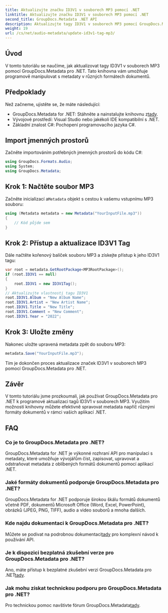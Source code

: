 ```yaml
---
title: Aktualizujte značku ID3V1 v souborech MP3 pomocí .NET
linktitle: Aktualizujte značku ID3V1 v souborech MP3 pomocí .NET
second_title: GroupDocs.Metadata .NET API
description: Aktualizujte tagy ID3V1 v souborech MP3 pomocí GroupDocs.Metadata pro .NET. Postupujte podle tohoto návodu pro snadnou manipulaci s metadaty ve vašich aplikacích .NET.
weight: 19
url: /cs/net/audio-metadata/update-id3v1-tag-mp3/
---
```

## Úvod
V tomto tutoriálu se naučíme, jak aktualizovat tagy ID3V1 v souborech MP3 pomocí GroupDocs.Metadata pro .NET. Tato knihovna vám umožňuje programově manipulovat s metadaty v různých formátech dokumentů.
## Předpoklady
Než začneme, ujistěte se, že máte následující:
- GroupDocs.Metadata for .NET: Stáhněte a nainstalujte knihovnu z[tady](https://releases.groupdocs.com/metadata/net/).
- Vývojové prostředí: Visual Studio nebo jakékoli IDE kompatibilní s .NET.
- Základní znalost C#: Pochopení programovacího jazyka C#.

## Import jmenných prostorů
Začněte importováním potřebných jmenných prostorů do kódu C#:
```csharp
using GroupDocs.Formats.Audio;
using System;
using GroupDocs.Metadata;
```
## Krok 1: Načtěte soubor MP3
 Začněte inicializací a`Metadata` objekt s cestou k vašemu vstupnímu MP3 souboru:
```csharp
using (Metadata metadata = new Metadata("YourInputFile.mp3"))
{
    // Kód půjde sem
}
```
## Krok 2: Přístup a aktualizace ID3V1 Tag
Dále načtěte kořenový balíček souboru MP3 a získejte přístup k jeho ID3V1 tagu:
```csharp
var root = metadata.GetRootPackage<MP3RootPackage>();
if (root.ID3V1 == null)
{
    root.ID3V1 = new ID3V1Tag();
}
// Aktualizujte vlastnosti tagu ID3V1
root.ID3V1.Album = "New Album Name";
root.ID3V1.Artist = "New Artist Name";
root.ID3V1.Title = "New Title";
root.ID3V1.Comment = "New Comment";
root.ID3V1.Year = "2022";
```
## Krok 3: Uložte změny
Nakonec uložte upravená metadata zpět do souboru MP3:
```csharp
metadata.Save("YourInputFile.mp3");
```
Tím je dokončen proces aktualizace značek ID3V1 v souborech MP3 pomocí GroupDocs.Metadata pro .NET.

## Závěr
V tomto tutoriálu jsme prozkoumali, jak používat GroupDocs.Metadata pro .NET k programové aktualizaci tagů ID3V1 v souborech MP3. Využitím možností knihovny můžete efektivně spravovat metadata napříč různými formáty dokumentů v rámci vašich aplikací .NET.

## FAQ
### Co je to GroupDocs.Metadata pro .NET?
GroupDocs.Metadata for .NET je výkonné rozhraní API pro manipulaci s metadaty, které umožňuje vývojářům číst, zapisovat, upravovat a odstraňovat metadata z oblíbených formátů dokumentů pomocí aplikací .NET.
### Jaké formáty dokumentů podporuje GroupDocs.Metadata pro .NET?
GroupDocs.Metadata for .NET podporuje širokou škálu formátů dokumentů včetně PDF, dokumentů Microsoft Office (Word, Excel, PowerPoint), obrázků (JPEG, PNG, TIFF), audio a video souborů a mnoha dalších.
### Kde najdu dokumentaci k GroupDocs.Metadata pro .NET?
 Můžete se podívat na podrobnou dokumentaci[tady](https://tutorials.groupdocs.com/metadata/net/) pro komplexní návod k používání API.
### Je k dispozici bezplatná zkušební verze pro GroupDocs.Metadata pro .NET?
 Ano, máte přístup k bezplatné zkušební verzi GroupDocs.Metadata pro .NET[tady](https://releases.groupdocs.com/).
### Jak mohu získat technickou podporu pro GroupDocs.Metadata pro .NET?
 Pro technickou pomoc navštivte fórum GroupDocs.Metadata[tady](https://forum.groupdocs.com/c/metadata/14).